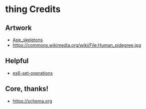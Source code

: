 # thing Credits

## Artwork

- [Ape_skeletons](https://upload.wikimedia.org/wikipedia/commons/4/49/Ape_skeletons.png)
- <https://commons.wikimedia.org/wiki/File:Human_pidegree.jpg>

## Helpful

- [es6-set-operations](https://2ality.com/2015/01/es6-set-operations.html)

## Core, thanks!

- <https://schema.org>
